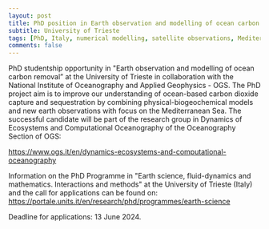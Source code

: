 ```yaml
---
layout: post
title: PhD position in Earth observation and modelling of ocean carbon removal (Trieste, Italy)
subtitle: University of Trieste
tags: [PhD, Italy, numerical modelling, satellite observations, Mediterranean Sea]
comments: false
---
```

PhD studentship opportunity in "Earth observation and modelling of ocean carbon removal” at the University of Trieste in collaboration with the National Institute of Oceanography and Applied Geophysics - OGS.
The PhD project aim is to improve our understanding of ocean-based carbon dioxide capture and sequestration by combining physical-biogeochemical models and new earth observations with focus on the Mediterranean Sea.
The successful candidate will be part of the research group in Dynamics of Ecosystems and Computational Oceanography of the Oceanography Section of OGS:

https://www.ogs.it/en/dynamics-ecosystems-and-computational-oceanography

Information on the PhD Programme in "Earth science, fluid-dynamics and mathematics. Interactions and methods" at the University of Trieste (Italy) and the call for applications can be found on: https://portale.units.it/en/research/phd/programmes/earth-science

Deadline for applications: 13 June 2024.
